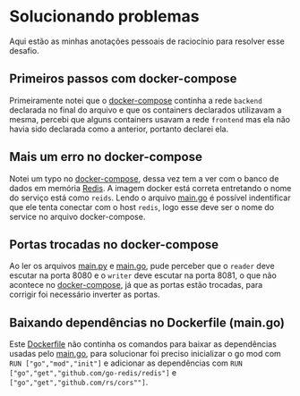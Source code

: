 # Solucionando problemas

Aqui estão as minhas anotações pessoais de raciocínio para resolver esse desafio.

## Primeiros passos com docker-compose

Primeiramente notei que o [docker-compose](./docker-compose.yaml) continha a rede `backend` declarada no final do arquivo e que os containers declarados utilizavam a mesma, percebi que alguns containers usavam a rede `frontend` mas ela não havia sido declarada como a anterior, portanto declarei ela.

## Mais um erro no docker-compose

Notei um typo no [docker-compose](./docker-compose.yaml), dessa vez tem a ver com o banco de dados em memória [Redis](https://redis.io/). A imagem docker está correta entretando o nome do serviço está como `reids`. Lendo o arquivo [main.go](./services/reader/main.go) é possível indentificar que ele tenta conectar com o host `redis`, logo esse deve ser o nome do service no arquivo docker-compose.

## Portas trocadas no docker-compose

Ao ler os arquivos [main.py](./services/writer/main.py) e [main.go](./services/reader/main.go), pude perceber que o `reader` deve escutar na porta 8080 e o `writer` deve escutar na porta 8081, o que não acontece no [docker-compose](./docker-compose.yaml), já que as portas estão trocadas, para corrigir foi necessário inverter as portas.

## Baixando dependências no Dockerfile (main.go)

Este [Dockerfile](./services/reader/Dockerfile) não continha os comandos para baixar as dependências usadas pelo [main.go](./services/reader/main.go), para solucionar foi preciso inicializar o go mod com `RUN ["go","mod","init"]` e adicionar as dependências com `RUN ["go","get","github.com/go-redis/redis"]` e `["go","get","github.com/rs/cors""]`.
